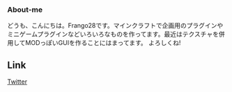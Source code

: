 ### About-me
どうも、こんにちは。Frango28です。マインクラフトで企画用のプラグインやミニゲームプラグインなどいろいろなものを作ってます。最近はテクスチャを併用してMODっぽいGUIを作ることにはまってます。
よろしくね!


## Link
[Twitter](https://twitter.com/Frango28)

<!--
**Frango28/Frango28** is a ✨ _special_ ✨ repository because its `README.md` (this file) appears on your GitHub profile.

Here are some ideas to get you started:

- 🔭 I’m currently working on ...
- 🌱 I’m currently learning ...
- 👯 I’m looking to collaborate on ...
- 🤔 I’m looking for help with ...
- 💬 Ask me about ...
- 📫 How to reach me: ...
- 😄 Pronouns: ...
- ⚡ Fun fact: ...
-->
